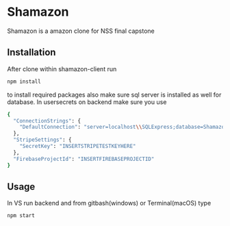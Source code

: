 # Shamazon

Shamazon is a amazon clone for NSS final capstone

## Installation

After clone within shamazon-client run 
```bash 
npm install
``` 
to install required packages also make sure sql server is installed as well for database.
In usersecrets on backend make sure you use
```bash
{
  "ConnectionStrings": {
    "DefaultConnection": "server=localhost\\SQLExpress;database=Shamazon;integrated security=true;trust server certificate=true"
  },
  "StripeSettings": {
    "SecretKey": "INSERTSTRIPETESTKEYHERE"
  },
  "FirebaseProjectId": "INSERTFIREBASEPROJECTID"
}
```
## Usage

In VS run backend and from gitbash(windows) or Terminal(macOS) type 
```bash
npm start
```